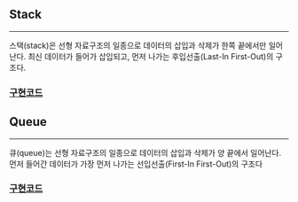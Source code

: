 ## Stack

---

스택(stack)은 선형 자료구조의 일종으로 데이터의 삽입과 삭제가 한쪽 끝에서만 일어난다.
최신 데이터가 들어가 삽입되고, 먼저 나가는 후입선출(Last-In First-Out)의 구조다.

### [구현코드](https://github.com/hmy75d/data-structure-code/blob/main/src/dataStructure/stack.ts)

## Queue

---

큐(queue)는 선형 자료구조의 일종으로 데이터의 삽입과 삭제가 양 끝에서 일어난다.
먼저 들어간 데이터가 가장 먼저 나가는 선입선출(First-In First-Out)의 구조다

### [구현코드](https://github.com/hmy75d/data-structure-code/blob/main/src/dataStructure/queue.ts)
